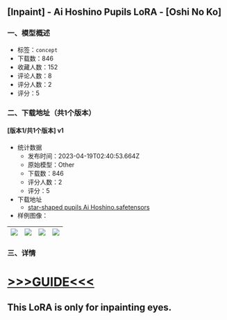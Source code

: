 ## [Inpaint] - Ai Hoshino Pupils  LoRA - [Oshi No Ko]
### 一、模型概述

- 标签：`concept`
- 下载数：846
- 收藏人数：152
- 评论人数：8
- 评分人数：2
- 评分：5

### 二、下载地址（共1个版本）

#### [版本1/共1个版本] v1

- 统计数据
  - 发布时间：2023-04-19T02:40:53.664Z
  - 原始模型：Other
  - 下载数：846
  - 评分人数：2
  - 评分：5
- 下载地址
  - [star-shaped pupils Ai Hoshino.safetensors](https://civitai.com/api/download/models/49484)
- 样例图像：

| <img src="https://image.civitai.com/xG1nkqKTMzGDvpLrqFT7WA/5aba443a-9c1b-42bb-7691-d01e48411b00/width=450/532232.jpeg" /> | <img src="https://image.civitai.com/xG1nkqKTMzGDvpLrqFT7WA/4c820cdd-824b-4b45-3025-8a7628438600/width=450/532233.jpeg" /> | <img src="https://image.civitai.com/xG1nkqKTMzGDvpLrqFT7WA/df9c9cb9-fbe6-41d4-0ffb-a2bcf3cd4f00/width=450/532238.jpeg" /> | <img src="https://image.civitai.com/xG1nkqKTMzGDvpLrqFT7WA/5a624db6-d03f-4ab7-a1cd-e2d072206b00/width=450/532261.jpeg" /> |
| ---- | ---- | ---- | ---- |


### 三、详情
<h1><a target="_blank" rel="ugc" href="https://i.postimg.cc/WNQLPGbD/Screenshot-2023-04-19-at-03-46-09-Stable-Diffusion.png">&gt;&gt;&gt;GUIDE&lt;&lt;&lt;</a></h1><h2>This LoRA is only for inpainting eyes.</h2>